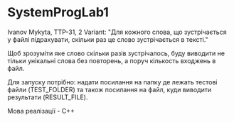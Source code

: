 # SystemProgLab1
Ivanov Mykyta, TTP-31, 2 Variant:
"Для кожного слова, що зустрічається у файлі підрахувати, скільки раз це слово
зустрічається в тексті."

Щоб зрозуміти яке слово скільки разів зустрічалось, буду виводити не тільки унікальні слова без повторень, а поруч кількость входжень в файл.

Для запуску потрібно: надати посилання на папку де лежать тестові файли (TEST_FOLDER) та також посилання на файл, куди виводити результати (RESULT_FILE).

Мова реалізації - С++
